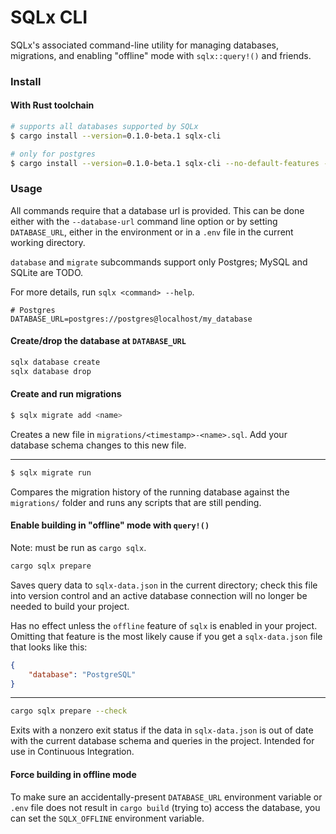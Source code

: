 # SQLx CLI

SQLx's associated command-line utility for managing databases, migrations, and enabling "offline"
mode with `sqlx::query!()` and friends.

### Install

#### With Rust toolchain

```bash
# supports all databases supported by SQLx
$ cargo install --version=0.1.0-beta.1 sqlx-cli

# only for postgres
$ cargo install --version=0.1.0-beta.1 sqlx-cli --no-default-features --features postgres
```

### Usage

All commands require that a database url is provided. This can be done either with the `--database-url` command line option or by setting `DATABASE_URL`, either in the environment or in a `.env` file
in the current working directory.

`database` and `migrate` subcommands support only Postgres; MySQL and SQLite are TODO.

For more details, run `sqlx <command> --help`.

```dotenv
# Postgres
DATABASE_URL=postgres://postgres@localhost/my_database
```

#### Create/drop the database at `DATABASE_URL`

```bash
sqlx database create
sqlx database drop
```

#### Create and run migrations

```bash
$ sqlx migrate add <name>
```
Creates a new file in `migrations/<timestamp>-<name>.sql`. Add your database schema changes to
this new file.

---
```bash
$ sqlx migrate run
```
Compares the migration history of the running database against the `migrations/` folder and runs
any scripts that are still pending.

#### Enable building in "offline" mode with `query!()`

Note: must be run as `cargo sqlx`.

```bash
cargo sqlx prepare
```
Saves query data to `sqlx-data.json` in the current directory; check this file into version control
and an active database connection will no longer be needed to build your project.

Has no effect unless the `offline` feature of `sqlx` is enabled in your project. Omitting that feature is the most likely cause if you get a `sqlx-data.json` file that looks like this:

```json
{
    "database": "PostgreSQL"
}
```

----
```bash
cargo sqlx prepare --check
```
Exits with a nonzero exit status if the data in `sqlx-data.json` is out of date with the current
database schema and queries in the project. Intended for use in Continuous Integration.

#### Force building in offline mode

To make sure an accidentally-present `DATABASE_URL` environment variable or `.env` file does not
result in `cargo build` (trying to) access the database, you can set the `SQLX_OFFLINE` environment
variable.
